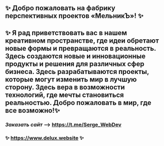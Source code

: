 

## ✨ Добро пожаловать на фабрику перспективных проектов «МельникЪ»! ✨
## ✨ Я рад приветствовать вас в нашем креативном пространстве, где идеи обретают новые формы и превращаются в реальность. Здесь создаются новые и инновационные продукты и решения для различных сфер бизнеса. Здесь разрабатываются проекты, которые могут изменить мир в лучшую сторону. Здесь вера в возможности технологий, где мечты становиться реальностью. Добро пожаловать в мир, где все возможно!✨
### *Заказать* *сайт*  -->  https://t.me/Serge_WebDev
### ✨ https://www.delux.website ✨


